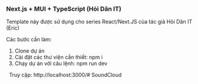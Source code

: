 ### Next.js + MUI + TypeScript (Hỏi Dân IT)

Template này được sử dụng cho series React/Next.JS của tác giả Hỏi Dân IT (Eric)

Các bước cần làm:

1. Clone dự án
2. Cài đặt các thư viện cần thiết: npm i
3. Chạy dự án với câu lệnh: npm run dev

 
Truy cập:  http://localhost:3000/#   S o u n d C l o u d  
 